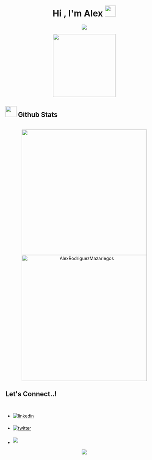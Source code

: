 <div align="center">
  <h1 color = '23CE6B'>Hi , I'm Alex <img src="https://media.giphy.com/media/hvRJCLFzcasrR4ia7z/giphy.gif" width="35"></h1>
</div>

<p align="center">
  <a href="https://github.com/DenverCoder1/readme-typing-svg"><img src="https://readme-typing-svg.herokuapp.com?font=Time+New+Roman&color=23CE6B&size=25&center=true&vCenter=true&width=600&height=100&lines=;Self-taught+Front-End+Developer,;Computer+Science+Student,;Active+Learner/Researcher,;Love+to+learn+new+stuffs..<3"></a>
</p>

<p align='center'>
<img src="https://media.giphy.com/media/WFZvB7VIXBgiz3oDXE/giphy.gif" width="200" height="200" frameBorder="0" class="giphy-embed" allowFullScreen></img></p>

## <img src="https://media.giphy.com/media/iY8CRBdQXODJSCERIr/giphy.gif" width="35"><b> Github Stats </b>
<br>

<div align="center">

<a href="https://github.com/AlexRodriguezMazariegos/">
  <img src="https://github-readme-stats.vercel.app/api?username=AlexRodriguezMazariegos&include_all_commits=true&count_private=true&show_icons=true&line_height=35&title_color=f4f4f4&icon_color=75485E&text_color=ffffff&bg_color=0,24292e,222034" width="400"/>
  <img src="https://github-readme-stats.vercel.app/api/top-langs?username=AlexRodriguezMazariegos&show_icons=true&locale=en&layout=compact&line_height=20&title_color=ffffff&icon_color=2234AE&text_color=ffffff&bg_color=0,24292e,222034" width="400"  alt="AlexRodriguezMazariegos"/>

</a>
</div>

## <b> Let's Connect..!</b>
<br>
<ul>
  <li>
    <a href="https://www.linkedin.com/in/alejandro-rodriguez-mazariegos/" target="_blank">
      <img src="https://img.shields.io/badge/linkedin:  Alex Rodriguez Mazariegos-%2300acee.svg?color=405DE6&style=for-the-badge&logo=linkedin&logoColor=white" alt=linkedin          style="margin-bottom: 5px;"/>
    </a>
  </li>
  <br>
  <li>
    <a href="https://twitter.com/AlexRod72867522" target="_blank">
      <img src="https://img.shields.io/badge/twitter:  Alex Rodriguez Mazariegos-%2300acee.svg?color=1DA1F2&style=for-the-badge&logo=twitter&logoColor=white" alt=twitter             style="margin-bottom: 5px;"/>
    </a>
  </li>
  <br>
  <li>
    <a href="mailto:alexrodriguezmazariegos@gmail.com" target="_blank">
      <img src="https://img.shields.io/badge/gmail:  Alex Rodriguez Mazariegos-%23EA4335.svg?style=for-the-badge&logo=gmail&logoColor=white" t=mail style="margin-bottom:             5px;" />
    </a>
  </li>
</ul>
<!--profile visit count-->
<div align="center">
  
[![](https://visitcount.itsvg.in/api?id=AlexRodriguezMazariegos&icon=3&color=3
)](https://visitcount.itsvg.in)
  
</div>


